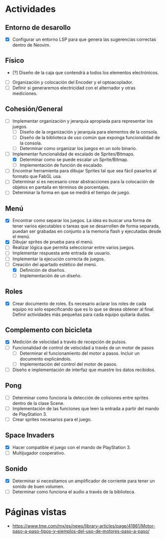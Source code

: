 # Actividades
## Entorno de desarollo
- [x] Configurar un entorno LSP para que genera las sugerencias correctas
  dentro de Neovim.

## Físico
- [?] Diseño de la caja que contendrá a todos los elementos electrónicos.
- [ ] Organización y colocación del Encoder y el optoacoplador.
- [ ] Definir si generaremos electricidad con el alternador y otras mediciones.

## Cohesión/General
- [ ] Implementar organización y jerarquía apropiada para representar los
  juegos.
  - [ ] Diseño de la organización y jerarquía para elementos de la consola.
  - [ ] Diseño de la biblioteca de uso común que exponga funcionalidad de la
    consola.
  - [ ] Determinar como organizar los juegos en un solo binario.
- [ ] Implementar funcionalidad de escalado de Sprites/Bitmaps.
  - [x] Determinar como se puede escalar un Sprite/Bitmap.
  - [ ] Implementación de función de escalado.
- [ ] Encontrar herramienta para dibujar Sprites tal que sea fácil pasarlos
  al formato que FabGL usa.
- [ ] Determinar si es necesario crear abstracciones para la colocación de
  objetos en pantalla en términos de porcentajes.
- [ ] Determinar la forma en que se medirá el tiempo de juego.

## Menú
- [x] Encontrar como separar los juegos. La idea es buscar una forma de tener
  varios ejecutables o tareas que se desarrollen de forma separada, puedan ser
  grabadas en conjunto a la memoria flash y ejecutadas desde el menú.
- [x] Dibujar sprites de prueba para el menú.
- [ ] Realizar lógica que permita seleccionar entre varios juegos.
- [ ] Implementar respuesta ante entrada de usuario.
- [ ] Implementar la ejecución correcta de juegos.
- [ ] Creación del apartado estético del menú.
  - [x] Definición de diseños.
  - [ ] Implementación de un diseño.

## Roles
- [x] Crear documento de roles. Es necesario aclarar los roles de cada equipo
  no solo especificando que es lo que se desea obtener al final. Definir
  actividades más pequeñas para cada equipo quitaría dudas.

## Complemento con bicicleta
- [x] Medición de velocidad a través de recepción de pulsos.
- [ ] Funcionalidad de control de velocidad a través de un motor de pasos
  - [ ] Determinar el funcionamiento del motor a pasos. Incluir un documento
    explicándolo.
  - [ ] Implementación del control del motor de pasos.
- [ ] Diseño e implementación de interfaz que muestre los datos recibidos.

## Pong
- [ ] Determinar como funciona la detección de colisiones entre sprites
  dentro de la clase Scene.
- [ ] Implementación de las funciones que leen la entrada a partir del mando
  de PlayStation 3.
- [ ] Crear sprites necesarios para el juego.

## Space Invaders
- [x] Hacer compatible el juego con el mando de PlayStation 3.
- [ ] Multijugador cooperativo.

## Sonido
- [x] Determinar si necesitamos un amplificador de corriente para tener un
  sonido de buen volumen.
- [ ] Determinar como funciona el audio a través de la biblioteca.

# Páginas vistas
- https://www.tme.com/mx/es/news/library-articles/page/41861/Motor-paso-a-paso-tipos-y-ejemplos-del-uso-de-motores-paso-a-paso/
